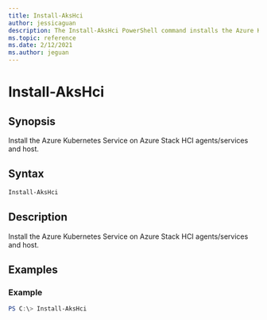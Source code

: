 ```yaml
---
title: Install-AksHci
author: jessicaguan
description: The Install-AksHci PowerShell command installs the Azure Kubernetes Service on Azure Stack HCI agents/services and host.
ms.topic: reference
ms.date: 2/12/2021
ms.author: jeguan
---
```


# Install-AksHci

## Synopsis
Install the Azure Kubernetes Service on Azure Stack HCI agents/services and host.

## Syntax

```powershell
Install-AksHci
```

## Description
Install the Azure Kubernetes Service on Azure Stack HCI agents/services and host.

## Examples

### Example
```powershell
PS C:\> Install-AksHci
```